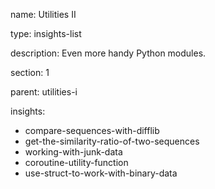 name: Utilities II

type: insights-list

description: Even more handy Python modules.

section: 1

parent: utilities-i

insights:
  - compare-sequences-with-difflib
  - get-the-similarity-ratio-of-two-sequences
  - working-with-junk-data
  - coroutine-utility-function
  - use-struct-to-work-with-binary-data
